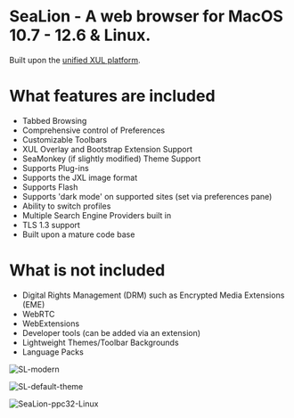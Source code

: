 # SeaLion - A web browser for MacOS 10.7 - 12.6 & Linux.

Built upon the [unified XUL platform](https://repo.palemoon.org/MoonchildProductions/UXP).

What features are included
=========================================================================

* Tabbed Browsing
* Comprehensive control of Preferences
* Customizable Toolbars
* XUL Overlay and Bootstrap Extension Support
* SeaMonkey (if slightly modified) Theme Support
* Supports Plug-ins
* Supports the JXL image format
* Supports Flash
* Supports 'dark mode' on supported sites (set via preferences pane)
* Ability to switch profiles
* Multiple Search Engine Providers built in
* TLS 1.3 support
* Built upon a mature code base

What is not included
=========================================================================

* Digital Rights Management (DRM) such as Encrypted Media Extensions (EME)
* WebRTC
* WebExtensions
* Developer tools (can be added via an extension)
* Lightweight Themes/Toolbar Backgrounds
* Language Packs

![SL-modern](https://github.com/wicknix/SeaLion/assets/39230578/42f9768f-38f1-4776-b829-2f93f2f4133b)

![SL-default-theme](https://github.com/wicknix/SeaLion/assets/39230578/5aa88392-c5e5-4646-a18d-e57a6bbee974)

![SeaLion-ppc32-Linux](https://user-images.githubusercontent.com/39230578/235285348-8500793c-58eb-4cbe-8e85-d4d4b78b8d0e.png)


